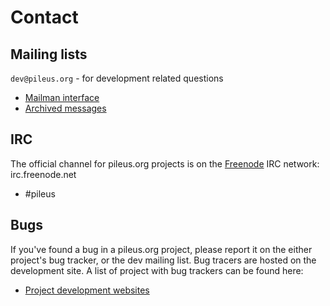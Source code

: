 Contact
=======

Mailing lists
-------------
`dev@pileus.org` - for development related questions

* [Mailman interface](/mailman/listinfo/dev)
* [Archived messages](/pipermail/dev/)

IRC
---
The official channel for pileus.org projects is on the
[Freenode](http://freenode.net) IRC network: irc.freenode.net

* \#pileus

Bugs
----
If you've found a bug in a pileus.org project, please report it on the either
project's bug tracker, or the dev mailing list. Bug tracers are hosted on the
development site. A list of project with bug trackers can be found here:

* [Project development websites](/dev/projects/)

